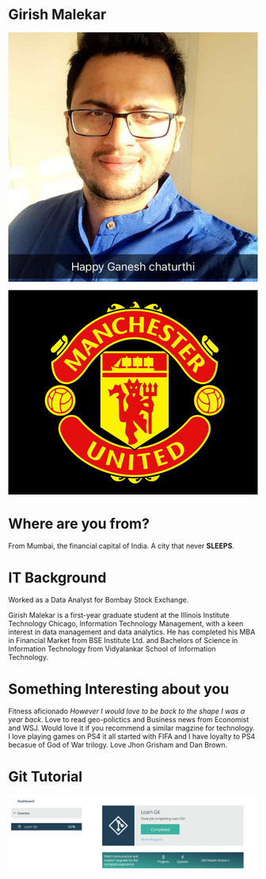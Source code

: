 # Girish Malekar
![Girish](images/ME.jpg)

![Utd](images/Utd.jpg)

# Where are you from?

From Mumbai, the financial capital of India. A city that never **SLEEPS**.
 
# IT Background

Worked as a Data Analyst for Bombay Stock Exchange.

Girish Malekar is a first-year graduate student at the Illinois Institute Technology Chicago, Information Technology Management, with a keen interest in data management and data analytics. He has completed his MBA in Financial Market from BSE Institute Ltd. and Bachelors of Science in Information Technology from Vidyalankar School of Information Technology.

# Something Interesting about you

Fitness aficionado *However I would love to be back to the shape I was a year back*. Love to read geo-polictics and Business news from Economist and WSJ. Would love it if you recommend a similar magzine for technology. I love playing games on PS4 it all started with FIFA and I have loyalty to PS4 becasue of God of War trilogy. Love Jhon Grisham and Dan Brown.

# Git Tutorial
![badge](images/badge.png)
